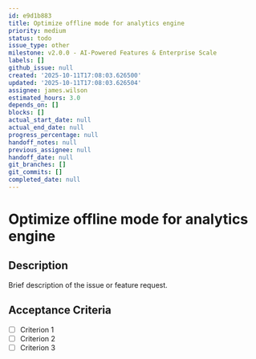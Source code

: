 ```yaml
---
id: e9d1b883
title: Optimize offline mode for analytics engine
priority: medium
status: todo
issue_type: other
milestone: v2.0.0 - AI-Powered Features & Enterprise Scale
labels: []
github_issue: null
created: '2025-10-11T17:08:03.626500'
updated: '2025-10-11T17:08:03.626504'
assignee: james.wilson
estimated_hours: 3.0
depends_on: []
blocks: []
actual_start_date: null
actual_end_date: null
progress_percentage: null
handoff_notes: null
previous_assignee: null
handoff_date: null
git_branches: []
git_commits: []
completed_date: null
---
```


# Optimize offline mode for analytics engine

## Description

Brief description of the issue or feature request.

## Acceptance Criteria

- [ ] Criterion 1
- [ ] Criterion 2
- [ ] Criterion 3